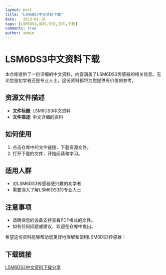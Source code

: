 ```yaml
---
layout: post
title: "LSM6DS3中文资料下载"
date:   2023-01-16
tags: [LSM6DS3,资料,中文,文件,下载]
comments: true
author: admin
---
```

# LSM6DS3中文资料下载

本仓库提供了一份详细的中文资料，内容涵盖了LSM6DS3传感器的相关信息。无论您是初学者还是专业人士，这份资料都将为您提供有价值的参考。

## 资源文件描述

- **文件标题**: LSM6DS3中文资料
- **文件描述**: 中文详细的资料

## 如何使用

1. 点击仓库中的文件链接，下载资源文件。
2. 打开下载的文件，开始阅读和学习。

## 适用人群

- 对LSM6DS3传感器感兴趣的初学者
- 需要深入了解LSM6DS3的专业人士

## 注意事项

- 请确保您的设备支持查看PDF格式的文件。
- 如有任何问题或建议，欢迎在仓库中提出。

希望这份资料能够帮助您更好地理解和使用LSM6DS3传感器！

## 下载链接

[LSM6DS3中文资料下载分享](https://pan.quark.cn/s/08b692e874ca)